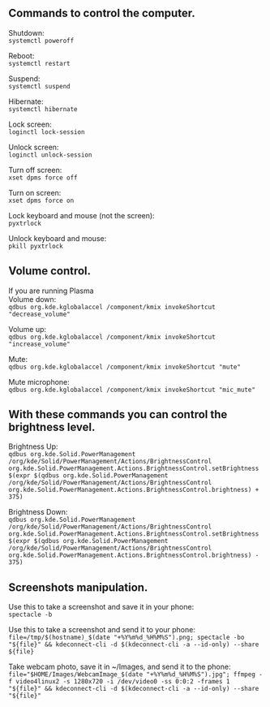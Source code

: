 ## Commands to control the computer.
Shutdown:<br>
```systemctl poweroff```
    
Reboot:<br>
```systemctl restart```

Suspend:<br>
```systemctl suspend```

Hibernate:<br>
```systemctl hibernate```

Lock screen:<br>
```loginctl lock-session```

Unlock screen:<br>
```loginctl unlock-session```

Turn off screen:<br>
```xset dpms force off```

Turn on screen:<br>
```xset dpms force on```

Lock keyboard and mouse (not the screen):<br>
```pyxtrlock```

Unlock keyboard and mouse:<br>
```pkill pyxtrlock```

## Volume control.
If you are running Plasma<br>
Volume down:<br>
```qdbus org.kde.kglobalaccel /component/kmix invokeShortcut "decrease_volume"```

Volume up:<br>
```qdbus org.kde.kglobalaccel /component/kmix invokeShortcut "increase_volume"```

Mute:<br>
```qdbus org.kde.kglobalaccel /component/kmix invokeShortcut "mute"```

Mute microphone:<br>
```qdbus org.kde.kglobalaccel /component/kmix invokeShortcut "mic_mute"```

## With these commands you can control the brightness level.
Brightness Up:<br>
```qdbus org.kde.Solid.PowerManagement /org/kde/Solid/PowerManagement/Actions/BrightnessControl org.kde.Solid.PowerManagement.Actions.BrightnessControl.setBrightness $(expr $(qdbus org.kde.Solid.PowerManagement /org/kde/Solid/PowerManagement/Actions/BrightnessControl org.kde.Solid.PowerManagement.Actions.BrightnessControl.brightness) + 375)```

Brightness Down:<br>
```qdbus org.kde.Solid.PowerManagement /org/kde/Solid/PowerManagement/Actions/BrightnessControl org.kde.Solid.PowerManagement.Actions.BrightnessControl.setBrightness $(expr $(qdbus org.kde.Solid.PowerManagement /org/kde/Solid/PowerManagement/Actions/BrightnessControl org.kde.Solid.PowerManagement.Actions.BrightnessControl.brightness) - 375)```

## Screenshots manipulation.
Use this to take a screenshot and save it in your phone:<br>
```spectacle -b```

Use this to take a screenshot and send it to your phone:<br>
```file=/tmp/$(hostname)_$(date "+%Y%m%d_%H%M%S").png; spectacle -bo "${file}" && kdeconnect-cli -d $(kdeconnect-cli -a --id-only) --share ${file}```

Take webcam photo, save it in ~/Images, and send it to the phone:<br>
```file="$HOME/Images/WebcamImage_$(date "+%Y%m%d_%H%M%S").jpg"; ffmpeg -f video4linux2 -s 1280x720 -i /dev/video0 -ss 0:0:2 -frames 1 "${file}" && kdeconnect-cli -d $(kdeconnect-cli -a --id-only) --share "${file}"```
